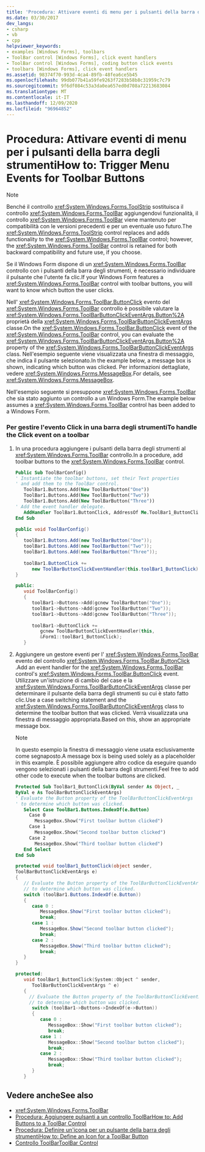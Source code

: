 ```yaml
---
title: 'Procedura: Attivare eventi di menu per i pulsanti della barra degli strumenti'
ms.date: 03/30/2017
dev_langs:
- csharp
- vb
- cpp
helpviewer_keywords:
- examples [Windows Forms], toolbars
- ToolBar control [Windows Forms], click event handlers
- ToolBar control [Windows Forms], coding button click events
- toolbars [Windows Forms], click event handlers
ms.assetid: 98374f70-993d-4ca4-89fb-48fea6ce5b45
ms.openlocfilehash: 99db077b41a59fe9263f7283b58b8c31959c7c79
ms.sourcegitcommit: 9f6df084c53a3da0ea657ed0d708a72213683084
ms.translationtype: MT
ms.contentlocale: it-IT
ms.lasthandoff: 12/09/2020
ms.locfileid: "96964852"
---
```

# <a name="how-to-trigger-menu-events-for-toolbar-buttons"></a><span data-ttu-id="e58fc-102">Procedura: Attivare eventi di menu per i pulsanti della barra degli strumenti</span><span class="sxs-lookup"><span data-stu-id="e58fc-102">How to: Trigger Menu Events for Toolbar Buttons</span></span>
> [!NOTE]
> <span data-ttu-id="e58fc-103">Benché il controllo <xref:System.Windows.Forms.ToolStrip> sostituisca il controllo <xref:System.Windows.Forms.ToolBar> aggiungendovi funzionalità, il controllo <xref:System.Windows.Forms.ToolBar> viene mantenuto per compatibilità con le versioni precedenti e per un eventuale uso futuro.</span><span class="sxs-lookup"><span data-stu-id="e58fc-103">The <xref:System.Windows.Forms.ToolStrip> control replaces and adds functionality to the <xref:System.Windows.Forms.ToolBar> control; however, the <xref:System.Windows.Forms.ToolBar> control is retained for both backward compatibility and future use, if you choose.</span></span>  
  
 <span data-ttu-id="e58fc-104">Se il Windows Form dispone di un <xref:System.Windows.Forms.ToolBar> controllo con i pulsanti della barra degli strumenti, è necessario individuare il pulsante che l'utente fa clic.</span><span class="sxs-lookup"><span data-stu-id="e58fc-104">If your Windows Form features a <xref:System.Windows.Forms.ToolBar> control with toolbar buttons, you will want to know which button the user clicks.</span></span>  
  
 <span data-ttu-id="e58fc-105">Nell' <xref:System.Windows.Forms.ToolBar.ButtonClick> evento del <xref:System.Windows.Forms.ToolBar> controllo è possibile valutare la <xref:System.Windows.Forms.ToolBarButtonClickEventArgs.Button%2A> proprietà della <xref:System.Windows.Forms.ToolBarButtonClickEventArgs> classe.</span><span class="sxs-lookup"><span data-stu-id="e58fc-105">On the <xref:System.Windows.Forms.ToolBar.ButtonClick> event of the <xref:System.Windows.Forms.ToolBar> control, you can evaluate the <xref:System.Windows.Forms.ToolBarButtonClickEventArgs.Button%2A> property of the <xref:System.Windows.Forms.ToolBarButtonClickEventArgs> class.</span></span> <span data-ttu-id="e58fc-106">Nell'esempio seguente viene visualizzata una finestra di messaggio, che indica il pulsante selezionato.</span><span class="sxs-lookup"><span data-stu-id="e58fc-106">In the example below, a message box is shown, indicating which button was clicked.</span></span> <span data-ttu-id="e58fc-107">Per informazioni dettagliate, vedere <xref:System.Windows.Forms.MessageBox>.</span><span class="sxs-lookup"><span data-stu-id="e58fc-107">For details, see <xref:System.Windows.Forms.MessageBox>.</span></span>  
  
 <span data-ttu-id="e58fc-108">Nell'esempio seguente si presuppone <xref:System.Windows.Forms.ToolBar> che sia stato aggiunto un controllo a un Windows Form.</span><span class="sxs-lookup"><span data-stu-id="e58fc-108">The example below assumes a <xref:System.Windows.Forms.ToolBar> control has been added to a Windows Form.</span></span>  
  
### <a name="to-handle-the-click-event-on-a-toolbar"></a><span data-ttu-id="e58fc-109">Per gestire l'evento Click in una barra degli strumenti</span><span class="sxs-lookup"><span data-stu-id="e58fc-109">To handle the Click event on a toolbar</span></span>  
  
1. <span data-ttu-id="e58fc-110">In una procedura aggiungere i pulsanti della barra degli strumenti al <xref:System.Windows.Forms.ToolBar> controllo.</span><span class="sxs-lookup"><span data-stu-id="e58fc-110">In a procedure, add toolbar buttons to the <xref:System.Windows.Forms.ToolBar> control.</span></span>  
  
    ```vb  
    Public Sub ToolBarConfig()  
    ' Instantiate the toolbar buttons, set their Text properties  
    ' and add them to the ToolBar control.  
       ToolBar1.Buttons.Add(New ToolBarButton("One"))  
       ToolBar1.Buttons.Add(New ToolBarButton("Two"))  
       ToolBar1.Buttons.Add(New ToolBarButton("Three"))  
    ' Add the event handler delegate.  
       AddHandler ToolBar1.ButtonClick, AddressOf Me.ToolBar1_ButtonClick  
    End Sub  
    ```  
  
    ```csharp  
    public void ToolBarConfig()
    {  
       toolBar1.Buttons.Add(new ToolBarButton("One"));  
       toolBar1.Buttons.Add(new ToolBarButton("Two"));  
       toolBar1.Buttons.Add(new ToolBarButton("Three"));  
  
       toolBar1.ButtonClick +=
          new ToolBarButtonClickEventHandler(this.toolBar1_ButtonClick);  
    }  
    ```  
  
    ```cpp  
    public:  
       void ToolBarConfig()  
       {  
          toolBar1->Buttons->Add(gcnew ToolBarButton("One"));  
          toolBar1->Buttons->Add(gcnew ToolBarButton("Two"));  
          toolBar1->Buttons->Add(gcnew ToolBarButton("Three"));  
  
          toolBar1->ButtonClick +=
             gcnew ToolBarButtonClickEventHandler(this,  
             &Form1::toolBar1_ButtonClick);  
       }  
    ```  
  
2. <span data-ttu-id="e58fc-111">Aggiungere un gestore eventi per l' <xref:System.Windows.Forms.ToolBar> evento del controllo <xref:System.Windows.Forms.ToolBar.ButtonClick> .</span><span class="sxs-lookup"><span data-stu-id="e58fc-111">Add an event handler for the <xref:System.Windows.Forms.ToolBar> control's <xref:System.Windows.Forms.ToolBar.ButtonClick> event.</span></span> <span data-ttu-id="e58fc-112">Utilizzare un'istruzione di cambio del case e la <xref:System.Windows.Forms.ToolBarButtonClickEventArgs> classe per determinare il pulsante della barra degli strumenti su cui è stato fatto clic.</span><span class="sxs-lookup"><span data-stu-id="e58fc-112">Use a case switching statement and the <xref:System.Windows.Forms.ToolBarButtonClickEventArgs> class to determine the toolbar button that was clicked.</span></span> <span data-ttu-id="e58fc-113">Verrà visualizzata una finestra di messaggio appropriata.</span><span class="sxs-lookup"><span data-stu-id="e58fc-113">Based on this, show an appropriate message box.</span></span>  
  
    > [!NOTE]
    > <span data-ttu-id="e58fc-114">In questo esempio la finestra di messaggio viene usata esclusivamente come segnaposto.</span><span class="sxs-lookup"><span data-stu-id="e58fc-114">A message box is being used solely as a placeholder in this example.</span></span> <span data-ttu-id="e58fc-115">È possibile aggiungere altro codice da eseguire quando vengono selezionati i pulsanti della barra degli strumenti.</span><span class="sxs-lookup"><span data-stu-id="e58fc-115">Feel free to add other code to execute when the toolbar buttons are clicked.</span></span>  
  
    ```vb  
    Protected Sub ToolBar1_ButtonClick(ByVal sender As Object, _  
    ByVal e As ToolBarButtonClickEventArgs)  
    ' Evaluate the Button property of the ToolBarButtonClickEventArgs  
    ' to determine which button was clicked.  
       Select Case ToolBar1.Buttons.IndexOf(e.Button)  
         Case 0  
           MessageBox.Show("First toolbar button clicked")  
         Case 1  
           MessageBox.Show("Second toolbar button clicked")  
         Case 2  
           MessageBox.Show("Third toolbar button clicked")  
       End Select  
    End Sub  
    ```  
  
    ```csharp  
    protected void toolBar1_ButtonClick(object sender,  
    ToolBarButtonClickEventArgs e)  
    {  
       // Evaluate the Button property of the ToolBarButtonClickEventArgs  
       // to determine which button was clicked.  
       switch (toolBar1.Buttons.IndexOf(e.Button))  
       {  
          case 0 :  
             MessageBox.Show("First toolbar button clicked");  
             break;  
          case 1 :  
             MessageBox.Show("Second toolbar button clicked");  
             break;  
          case 2 :  
             MessageBox.Show("Third toolbar button clicked");  
             break;  
       }  
    }  
    ```  
  
    ```cpp  
    protected:  
       void toolBar1_ButtonClick(System::Object ^ sender,  
          ToolBarButtonClickEventArgs ^ e)  
       {  
         // Evaluate the Button property of the ToolBarButtonClickEventArgs  
         // to determine which button was clicked.  
          switch (toolBar1->Buttons->IndexOf(e->Button))  
          {  
             case 0 :  
                MessageBox::Show("First toolbar button clicked");  
                break;  
             case 1 :  
                MessageBox::Show("Second toolbar button clicked");  
                break;  
             case 2 :  
                MessageBox::Show("Third toolbar button clicked");  
                break;  
          }  
       }  
    ```  
  
## <a name="see-also"></a><span data-ttu-id="e58fc-116">Vedere anche</span><span class="sxs-lookup"><span data-stu-id="e58fc-116">See also</span></span>

- <xref:System.Windows.Forms.ToolBar>
- [<span data-ttu-id="e58fc-117">Procedura: Aggiungere pulsanti a un controllo ToolBar</span><span class="sxs-lookup"><span data-stu-id="e58fc-117">How to: Add Buttons to a ToolBar Control</span></span>](how-to-add-buttons-to-a-toolbar-control.md)
- [<span data-ttu-id="e58fc-118">Procedura: Definire un'icona per un pulsante della barra degli strumenti</span><span class="sxs-lookup"><span data-stu-id="e58fc-118">How to: Define an Icon for a ToolBar Button</span></span>](how-to-define-an-icon-for-a-toolbar-button.md)
- [<span data-ttu-id="e58fc-119">Controllo ToolBar</span><span class="sxs-lookup"><span data-stu-id="e58fc-119">ToolBar Control</span></span>](toolbar-control-windows-forms.md)

